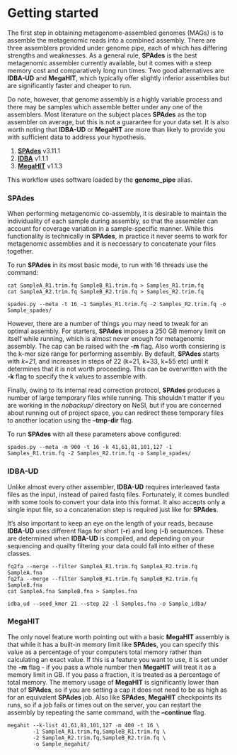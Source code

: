 # Getting started

The first step in obtaining metagenome-assembled genomes (MAGs) is to assemble the metagenomic reads into a combined assembly. There are three assemblers provided under genome pipe, each of which has differing strengths and weaknesses. As a general rule, **SPAdes** is the best metagenomic assembler currently available, but it comes with a steep memory cost and comparatively long run times. Two good alternatives are **IDBA-UD** and **MegaHIT**, which typically offer slightly inferior assemblies but are significantly faster and cheaper to run.

Do note, however, that genome assembly is a highly variable process and there may be samples which assemble better under any one of the assemblers. Most literature on the subject places **SPAdes** as the top assembler on average, but this is not a guarantee for your data set. It is also worth noting that **IDBA-UD** or **MegaHIT** are more than likely to provide you with sufficient data to address your hypothesis.

1. [**SPAdes**](https://github.com/ablab/spades) v3.11.1
1. [**IDBA**](https://github.com/loneknightpy/idba) v1.1.1
1. [**MegaHIT**](https://github.com/voutcn/megahit) v1.1.3

This workflow uses software loaded by the **genome_pipe** alias.

### SPAdes

When performing metagenomic co-assembly, it is desirable to maintain the individuality of each sample during assembly, so that the assembler can account for coverage variation in a sample-specific manner. While this functionality is technically in **SPAdes**, in practice it never seems to work for metagenomic assemblies and it is neccessary to concatenate your files together.

To run **SPAdes** in its most basic mode, to run with 16 threads use the command:

```
cat SampleA_R1.trim.fq SampleB_R1.trim.fq > Samples_R1.trim.fq
cat SampleA_R2.trim.fq SampleB_R2.trim.fq > Samples_R2.trim.fq

spades.py --meta -t 16 -1 Samples_R1.trim.fq -2 Samples_R2.trim.fq -o Sample_spades/
```

However, there are a number of things you may need to tweak for an optimal assembly. For starters, **SPAdes** imposes a 250 GB memory limit on itself while running, which is almost never enough for metagenomic assembly. The cap can be raised with the **-m** flag. Also worth consiering is the k-mer size range for performing assembly. By default, **SPAdes** starts with *k=21*, and increases in steps of 22 (k=21, k=33, k=55 etc) until it determines that it is not worth proceeding. This can be overwritten with the **-k** flag to specify the k values to assemble with.

Finally, owing to its internal read correction protocol, **SPAdes** produces a number of large temporary files while running. This shouldn't matter if you are working in the *nobackup/* directory on NeSI, but if you are concerned about running out of project space, you can redirect these temporary files to another location using the **–tmp-dir** flag.

To run **SPAdes** with all these parameters above configured:

```
spades.py --meta -m 900 -t 16 -k 41,61,81,101,127 -1 Samples_R1.trim.fq -2 Samples_R2.trim.fq -o Sample_spades/
```

### IDBA-UD

Unlike almost every other assembler, **IDBA-UD** requires interleaved fasta files as the input, instead of paired fastq files. Fortunately, it comes bundled with some tools to convert your data into this format. It also accepts only a single input file, so a concatenation step is required just like for **SPAdes**.

It’s also important to keep an eye on the length of your reads, because **IDBA-UD** uses different flags for short (**-r**) and long (**-l**) sequences. These are determined when **IDBA-UD** is compiled, and depending on your sequencing and quailty filtering your data could fall into either of these classes.

```
fq2fa --merge --filter SampleA_R1.trim.fq SampleA_R2.trim.fq SampleA.fna
fq2fa --merge --filter SampleB_R1.trim.fq SampleB_R2.trim.fq SampleB.fna
cat SampleA.fna SampleB.fna > Samples.fna

idba_ud --seed_kmer 21 --step 22 -l Samples.fna -o Sample_idba/
```

### MegaHIT

The only novel feature worth pointing out with a basic **MegaHIT** assembly is that while it has a built-in memory limit like **SPAdes**, you can specify this value as a percentage of your computers total memory rather than calculating an exact value. If this is a feature you want to use, it is set under the **-m** flag - if you pass a whole number then **MegaHIT** will treat it as a memory limit in GB. If you pass a fraction, it is treated as a percentage of total memory. The memory usage of **MegaHIT** is significantly lower than that of **SPAdes**, so if you are setting a cap it does not need to be as high as for an equivalent **SPAdes** job. Also like **SPAdes**, **MegaHIT** checkpoints its runs, so if a job fails or times out on the server, you can restart the assembly by repeating the same command, with the **–continue** flag.

```
megahit --k-list 41,61,81,101,127 -m 400 -t 16 \
        -1 SampleA_R1.trim.fq,SampleB_R1.trim.fq \
        -2 SampleA_R2.trim.fq,SampleB_R2.trim.fq \
        -o Sample_megahit/
```